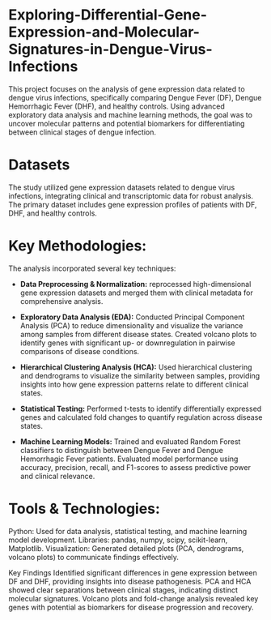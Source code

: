 # Exploring-Differential-Gene-Expression-and-Molecular-Signatures-in-Dengue-Virus-Infections
This project focuses on the analysis of gene expression data related to dengue virus infections, specifically comparing Dengue Fever (DF), Dengue Hemorrhagic Fever (DHF), and healthy controls. Using advanced exploratory data analysis and machine learning methods, the goal was to uncover molecular patterns and potential biomarkers for differentiating between clinical stages of dengue infection.

# Datasets
The study utilized gene expression datasets related to dengue virus infections, integrating clinical and transcriptomic data for robust analysis. The primary dataset includes gene expression profiles of patients with DF, DHF, and healthy controls.

# Key Methodologies:
The analysis incorporated several key techniques:

- **Data Preprocessing & Normalization:**
  reprocessed high-dimensional gene expression datasets and merged them with clinical metadata for comprehensive analysis.

- **Exploratory Data Analysis (EDA):**
  Conducted Principal Component Analysis (PCA) to reduce dimensionality and visualize the variance among samples from different disease states.
  Created volcano plots to identify genes with significant up- or downregulation in pairwise comparisons of disease conditions.

- **Hierarchical Clustering Analysis (HCA):**
  Used hierarchical clustering and dendrograms to visualize the similarity between samples, providing insights into how gene expression patterns relate to different clinical states.

- **Statistical Testing:**
  Performed t-tests to identify differentially expressed genes and calculated fold changes to quantify regulation across disease states.

- **Machine Learning Models:**
  Trained and evaluated Random Forest classifiers to distinguish between Dengue Fever and Dengue Hemorrhagic Fever patients.
  Evaluated model performance using accuracy, precision, recall, and F1-scores to assess predictive power and clinical relevance.

# Tools & Technologies:
Python: Used for data analysis, statistical testing, and machine learning model development.
Libraries: pandas, numpy, scipy, scikit-learn, Matplotlib.
Visualization: Generated detailed plots (PCA, dendrograms, volcano plots) to communicate findings effectively.

Key Findings
Identified significant differences in gene expression between DF and DHF, providing insights into disease pathogenesis.
PCA and HCA showed clear separations between clinical stages, indicating distinct molecular signatures.
Volcano plots and fold-change analysis revealed key genes with potential as biomarkers for disease progression and recovery.
